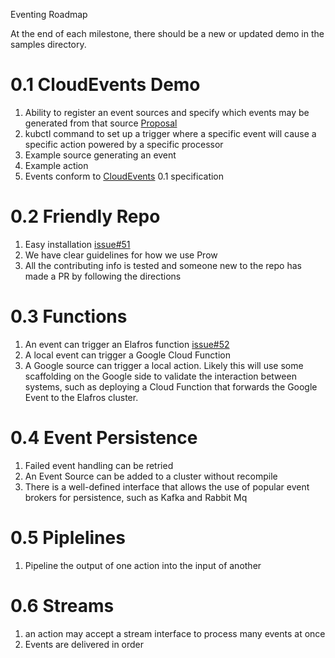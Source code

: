Eventing Roadmap

At the end of each milestone, there should be a new or updated demo in
the samples directory.

# 0.1 CloudEvents Demo

1. Ability to register an event sources and specify which events may be
   generated from that source
   [Proposal](https://github.com/elafros/eventing/issues/39)
1. kubctl command to set up a trigger where a specific event will cause a
  specific action powered by a specific processor
1. Example source generating an event
1. Example action
1. Events conform to [CloudEvents](https://github.com/cloudevents/spec)
   0.1 specification

# 0.2 Friendly Repo

1. Easy installation [issue#51](https://github.com/elafros/eventing/issues/51)
1. We have clear guidelines for how we use Prow
1. All the contributing info is tested and someone new to the repo has made a
   PR by following the directions

# 0.3 Functions

1. An event can trigger an Elafros function [issue#52](https://github.com/elafros/eventing/issues/52)
1. A local event can trigger a Google Cloud Function
1. A Google source can trigger a local action. Likely this will use some
   scaffolding on the Google side to validate the interaction between systems,
   such as deploying a Cloud Function that forwards the Google Event to the
   Elafros cluster.

# 0.4 Event Persistence

1. Failed event handling can be retried
1. An Event Source can be added to a cluster without recompile
1. There is a well-defined interface that allows the use of popular event
   brokers for persistence, such as Kafka and Rabbit Mq

# 0.5 Piplelines

1. Pipeline the output of one action into the input of another

# 0.6 Streams

1. an action may accept a stream interface to process many events at once
1. Events are delivered in order
